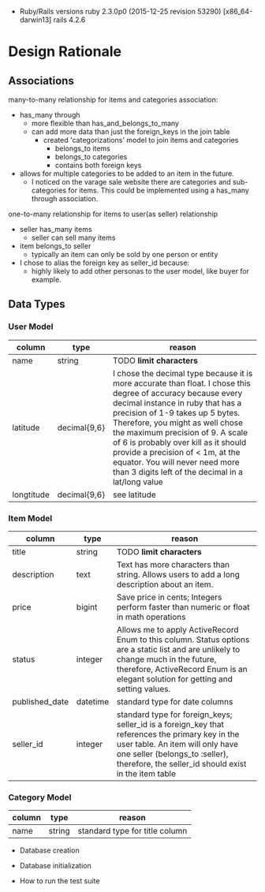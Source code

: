 * Ruby/Rails versions
ruby 2.3.0p0 (2015-12-25 revision 53290) [x86_64-darwin13]
rails 4.2.6

# Design Rationale

## Associations
many-to-many relationship for items and categories association:
* has_many through
	* more flexible than has_and_belongs_to_many
	* can add more data than just the foreign_keys in the join table
		* created 'categorizations' model to join items and categories
			* belongs_to items
			* belongs_to categories
			* contains both foreign keys
* allows for multiple categories to be added to an item in the future.
	* I noticed on the varage sale website there are categories and sub-categories for items. This could be implemented using a has_many through association.

one-to-many relationship for items to user(as seller) relationship
* seller has_many items
	* seller can sell many items
* item belongs_to seller
	* typically an item can only be sold by one person or entity
* I chose to alias the foreign key as seller_id because:
	* highly likely to add other personas to the user model, like buyer for example.



## Data Types
### User Model
| column | type | reason |
| ------ | ---- |------- |
| name   | string | TODO __limit characters__ |
| latitude | decimal{9,6} | I chose the decimal type because it is more accurate than float. I chose this degree of accuracy because every decimal instance in ruby that has a precision of 1-9 takes up 5 bytes. Therefore, you might as well chose the maximum precision of 9. A scale of 6 is probably over kill as it should provide a precision of < 1m, at the equator. You will never need more than 3 digits left of the decimal in a lat/long value |
| longtitude | decimal{9,6} | see latitude |


### Item Model
| column | type | reason |
| ------ | ---- |------- |
| title | string | TODO __limit characters__ |
| description | text | Text has more characters than string. Allows users to add a long description about an item. |
| price | bigint | Save price in cents; Integers perform faster than numeric or float in math operations|
| status | integer | Allows me to apply ActiveRecord Enum to this column. Status options are a static list and are unlikely to change much in the future, therefore, ActiveRecord Enum is an elegant solution for getting and setting values. |
| published_date | datetime | standard type for date columns |
| seller_id | integer | standard type for foreign_keys; seller_id is a foreign_key that references the primary key in the user table. An item will only have one seller (belongs_to :seller), therefore, the seller_id should exist in the item table |

### Category Model
| column | type | reason |
| ------ | ---- |------- |
| name | string | standard type for title column |






* Database creation

* Database initialization

* How to run the test suite
